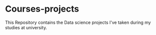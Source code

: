 # Courses-projects

This Repository contains the Data science projects I've taken during my studies at university.
